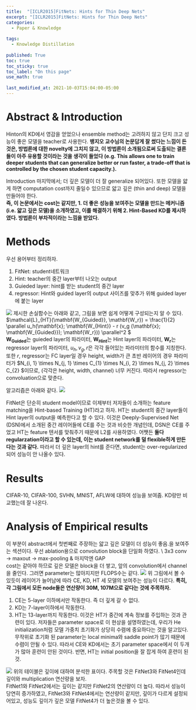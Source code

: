 ```yaml
---
title:  "[ICLR2015]FitNets: Hints for Thin Deep Nets"
excerpt: "[ICLR2015]FitNets: Hints for Thin Deep Nets"
categories:
  - Paper & Knowledge
  
tags:
  - Knowledge Distillation
 
published: True
toc: true
toc_sticky: true
toc_label: "On this page"
use_math: true
    
last_modified_at: 2021-10-03T15:04:00-05:00
---
```



# Abstract & Introduction
Hinton의 KD에서 영감을 얻었으나 ensemble method는 고려하지 않고 단지 크고 성능이 좋은 모델을 teacher로 사용한다. **뱅지오 교수님의 논문답게 잘 썼다는 느낌이 든 것은, 방법론에 대한 
novelty에 그치지 않고, 이 방법론이 소개됨으로써 도출되는 결론들이 아주 유용할 것이라는 것을 생각이 들었다 (e.g. This allows one to train deeper students that can generalize better or run faster, a 
trade-off that is controlled by the chosen student capacity.).**

Introduction 마지막에서; 더 깊은 모델이 더 잘 generalize 되어있다. 또한 모델을 얇게 하면 computation cost까지 줄일수 있으므로 얇고 깊은 (thin and deep) 모델을 만들어야 한다.\
**즉, 이 논문에서는 cost는 같지만, 1. 더 좋은 성능을 보여주는 모델을 만드는 메커니즘(i.e. 얇고 깊은 모델)을 소개하였고, 이를 해결하기 위해 2. Hint-Based KD를 제시하였다. 방법론이 부차적이라는 느낌을 받았다.**

# Methods
우선 용어부터 정리하자.
1. FitNet: student네트워크
2. Hint: teacher의 중간 layer부터 나오는 output
3. Guieded layer: hint를 받는 student의 중간 layer
4. regressor: Hint와 guided layer의 output 사이즈를 맞추가 위해 guided layer에 붙는 layer

![](/assets/images/2021-10-03-FitNets/1.PNG)
제시한 손실함수는 아래와 같고, 그림을 보면 쉽게 어떻게 구성되는지 알 수 있다.\
$\mathcal{L}\_{HT}(\mathbf{W\_{Guided}}, \mathbf{W\_r}) = \frac{1}{2} \parallel u_h(\mathbf{x}; \mathbf{W_{Hint}} - r (v_g (\mathbf{x}; \mathbf{W_{Guided}}); \mathbf{W_r})) \parallel^2 $\
$\mathbf{W_{Guided}}$는 guieded layer의 파라미터, $\mathbf{W_{Hint}}$는 Hint layer의 파라미터, $\mathbf{W_r}$는 regressor layer의 파라미터, $u_h, v_g, r$은 각각 들어있는 파라미터의 함수를 지칭한다. \
또한 $r$, regressor는 FC layer일 경우 height, width가 큰 초반 레이어의 경우 파라미터가 $N_{i, 1} \times N_{j, 1} \times C_{1} \times N_{i, 2} \times N_{j, 2} \times C_{2} $이므로, (각각은 height, width, channel)
너무 커진다. 따라서 regressor는 convoluation으로 맞춘다.

알고리즘은 아래와 같다.
![](/assets/images/2021-10-03-FitNets/2.PNG)

FitNet은 단순히 student model이므로 이제부터 저자들이 소개하는 feature matching을 Hint-based Training (HT)라고 하자. HT는 student의 중간 layer들이 Hint layer의 output을 예측한다고 할 수 있다.
이것은 Deeply-Supervised Net (DSN)에서 소개된 중간 레이어들에 CE를 주는 것과 비슷한 개념인데, DSN은 CE를 주었고 HT는 feature 텐서를 맞춰주기 때문에 L2를 사용하였다. 어쨋든 **둘다 regularzation이라고 할 수 있는데, 
이는 student network를 덜 flexible하게 만든다는 것과 같다.** 따라서 더 깊은 layer의 hint를 준다면, student는 over-regularized되어 성능이 안 나올수 있다.  


# Results
CIFAR-10, CIFAR-100, SVHN, MNIST, AFLW에 대하여 성능을 보여줌. KD랑만 비교했는데 잘 나온다.

# Analysis of Empirical results
이 부분이 abstract에서 첫번째로 주장하는 얇고 깊은 모델이 더 성능이 좋음.을 보여주는 섹션이다. 우선 ablation용으로 convolution block을 단일화 하였다. \ 
3x3 conv -> maxout -> max-pooling & 마지막엔 GAP\
cost는 같아야 하므로 깊은 모델은 block을 더 쌓고, 앞의 convolution에서 channel을 줄인다. 그러면 parameter는 많아지지만 FLOPS수는 같다. 
![](/assets/images/2021-10-03-FitNets/3.PNG)
위 그림에서 볼 수 있듯이 레이어가 늘어남에 따라 CE, KD, HT 세 모델의 보여주는 성능이 다르다. **특히, 각 그림에서 모든 node들은 연산량이 30M, 107M으로 같다는 것에 주목하자.**
1. CE는 5-layer 이하에서만 작동한다. 즉 더 깊게 갈 수 없다.
2. KD는 7-layer이하에서 작동한다.
3. HT는 13-layer까지 작동한다. 
이것은 HT가 중간에 계속 정보를 주입하는 것과 관련이 있다. 저자들은 parameter space로 이 현상을 설명하였는데, 우리가 He initialization처럼 모델 가중치 초기화가 상당히 수렴에 중요하다는 것을 알고있다. 무작위로 초기화 된 
parameter는 local minima와 saddle point가 많기 때문에 수렴이 안될 수 있다. 따라서 CE와 KD에서는 초기 parameter space에서 이 두개가 많아 훈련이 안된 것이다. 반면, HT는 initial position을 잘 잡게 하여 훈련이 
된 것.

![](/assets/images/2021-10-03-FitNets/4.PNG)
위의 테이블은 깊이에 대하여 분석한 표이다. 주목할 것은 FitNet3와 FitNet4인데 깊이와 multiplication 연산량을 보자.\
FitNet1와 FitNet2에서는 깊이는 같지만 FitNet2의 연산량이 더 높다. 따라서 성능이 당연히 증가하였고, FitNet3와 FitNet4에서는 연산량이 같지만, 
깊이가 다르게 설정되어있고, 성능도 깊이가 깊은 모델 FitNet4가 더 높은것을 볼 수 있다. 

  
